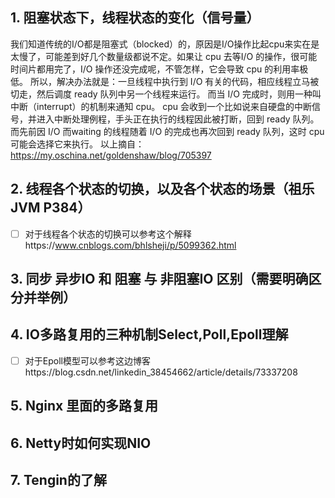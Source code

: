 ## 1. 阻塞状态下，线程状态的变化（信号量）
我们知道传统的I/O都是阻塞式（blocked）的，原因是I/O操作比起cpu来实在是太慢了，可能差到好几个数量级都说不定。如果让 cpu 去等I/O 的操作，很可能时间片都用完了，I/O 操作还没完成呢，不管怎样，它会导致 cpu 的利用率极低。
所以，解决办法就是：一旦线程中执行到 I/O 有关的代码，相应线程立马被切走，然后调度 ready 队列中另一个线程来运行。
而当 I/O 完成时，则用一种叫中断（interrupt）的机制来通知 cpu。
cpu 会收到一个比如说来自硬盘的中断信号，并进入中断处理例程，手头正在执行的线程因此被打断，回到 ready 队列。而先前因 I/O 而waiting 的线程随着 I/O 的完成也再次回到 ready 队列，这时 cpu 可能会选择它来执行。
以上摘自：https://my.oschina.net/goldenshaw/blog/705397
## 2. 线程各个状态的切换，以及各个状态的场景（祖乐 JVM  P384）
- [ ] 对于线程各个状态的切换可以参考这个解释https://www.cnblogs.com/bhlsheji/p/5099362.html
## 3. 同步 异步IO  和 阻塞  与 非阻塞IO 区别（需要明确区分并举例）
## 4. IO多路复用的三种机制Select,Poll,Epoll理解
- [ ] 对于Epoll模型可以参考这边博客https://blog.csdn.net/linkedin_38454662/article/details/73337208
## 5. Nginx 里面的多路复用
## 6. Netty时如何实现NIO
## 7. Tengin的了解
